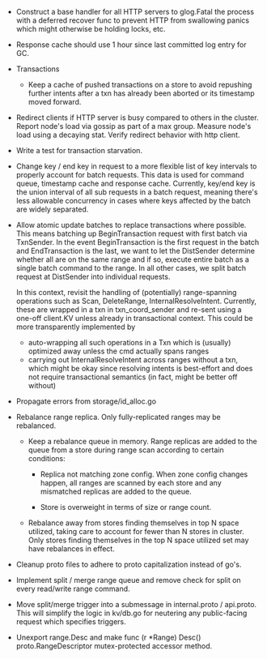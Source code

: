 * Construct a base handler for all HTTP servers to glog.Fatal the
  process with a deferred recover func to prevent HTTP from swallowing
  panics which might otherwise be holding locks, etc.

* Response cache should use 1 hour since last committed log entry for
  GC.

* Transactions

  - Keep a cache of pushed transactions on a store to avoid repushing
    further intents after a txn has already been aborted or its
    timestamp moved forward.

* Redirect clients if HTTP server is busy compared to others in the
  cluster. Report node's load via gossip as part of a max
  group. Measure node's load using a decaying stat. Verify redirect
  behavior with http client.

* Write a test for transaction starvation.

* Change key / end key in request to a more flexible list of key
  intervals to properly account for batch requests. This data is
  used for command queue, timestamp cache and response cache.
  Currently, key/end key is the union interval of all sub requests
  in a batch request, meaning there's less allowable concurrency
  in cases where keys affected by the batch are widely separated.

* Allow atomic update batches to replace transactions where possible.
  This means batching up BeginTransaction request with first batch via
  TxnSender. In the event BeginTransaction is the first request in the
  batch and EndTransaction is the last, we want to let the DistSender
  determine whether all are on the same range and if so, execute
  entire batch as a single batch command to the range. In all other
  cases, we split batch request at DistSender into individual requests.

  In this context, revisit the handling of (potentially) range-spanning
  operations such as Scan, DeleteRange, InternalResolveIntent.
  Currently, these are wrapped in a txn in txn_coord_sender and re-sent
  using a one-off client.KV unless already in transactional context.
  This could be more transparently implemented by

  - auto-wrapping all such operations in a Txn which is (usually) optimized
    away unless the cmd actually spans ranges
  - carrying out InternalResolveIntent across ranges without a txn, which might
    be okay since resolving intents is best-effort and does not require
    transactional semantics (in fact, might be better off without)

* Propagate errors from storage/id_alloc.go

* Rebalance range replica. Only fully-replicated ranges may be
  rebalanced.

  - Keep a rebalance queue in memory. Range replicas are added to the
    queue from a store during range scan according to certain conditions:

    - Replica not matching zone config. When zone config changes happen,
      all ranges are scanned by each store and any mismatched replicas
      are added to the queue.

    - Store is overweight in terms of size or range count.

  - Rebalance away from stores finding themselves in top N space
    utilized, taking care to account for fewer than N stores in
    cluster. Only stores finding themselves in the top N space
    utilized set may have rebalances in effect.

* Cleanup proto files to adhere to proto capitalization instead of go's.

* Implement split / merge range queue and remove check for split on
  every read/write range command.

* Move split/merge trigger into a submessage in internal.proto / api.proto.
  This will simplify the logic in kv/db.go for neutering any public-facing
  request which specifies triggers.

* Unexport range.Desc and make func (r *Range) Desc() proto.RangeDescriptor
  mutex-protected accessor method.
